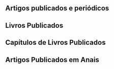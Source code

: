 Artigos publicados e periódicos
-------------------------------

Livros Publicados
-----------------

Capítulos de Livros Publicados
------------------------------

Artigos Publicados em Anais
---------------------------